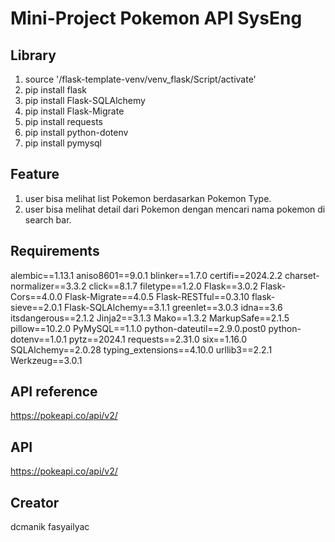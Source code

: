 # Mini-Project Pokemon API SysEng

## Library
1. source '/flask-template-venv/venv_flask/Script/activate'
2. pip install flask 
3. pip install Flask-SQLAlchemy
5. pip install Flask-Migrate
6. pip install requests
7. pip install python-dotenv
8. pip install pymysql

## Feature
1. user bisa melihat list Pokemon berdasarkan Pokemon Type.
2. user bisa melihat detail dari Pokemon dengan mencari nama pokemon di search bar.

## Requirements
alembic==1.13.1 aniso8601==9.0.1 blinker==1.7.0 certifi==2024.2.2 charset-normalizer==3.3.2 click==8.1.7 filetype==1.2.0 Flask==3.0.2 Flask-Cors==4.0.0 Flask-Migrate==4.0.5 Flask-RESTful==0.3.10 flask-sieve==2.0.1 Flask-SQLAlchemy==3.1.1 greenlet==3.0.3 idna==3.6 itsdangerous==2.1.2 Jinja2==3.1.3 Mako==1.3.2 MarkupSafe==2.1.5 pillow==10.2.0 PyMySQL==1.1.0 python-dateutil==2.9.0.post0 python-dotenv==1.0.1 pytz==2024.1 requests==2.31.0 six==1.16.0 SQLAlchemy==2.0.28 typing_extensions==4.10.0 urllib3==2.2.1 Werkzeug==3.0.1


## API reference
https://pokeapi.co/api/v2/

## API
https://pokeapi.co/api/v2/

## Creator
dcmanik
fasyailyac
